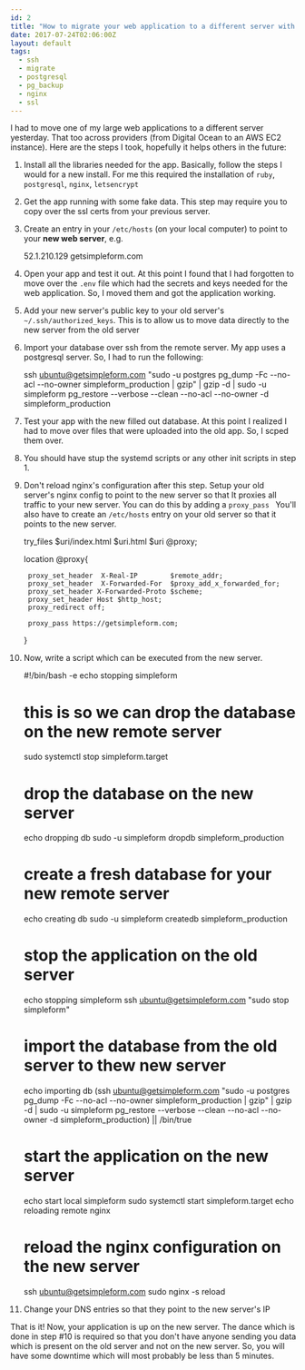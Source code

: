```yaml
---
id: 2
title: "How to migrate your web application to a different server with minimum downtime"
date: 2017-07-24T02:06:00Z
layout: default
tags:
  - ssh
  - migrate
  - postgresql
  - pg_backup
  - nginx
  - ssl
---
```


I had to move one of my large web applications to a different server yesterday. That too across providers (from Digital Ocean to an AWS EC2 instance).
Here are the steps I took, hopefully it helps others in the future:

  1. Install all the libraries needed for the app. Basically, follow the steps I would for a new install. For me this required the installation of `ruby`,
    `postgresql`, `nginx`, `letsencrypt`
  2. Get the app running with some fake data. This step may require you to copy over the ssl certs from your previous server.
  3. Create an entry in your `/etc/hosts` (on your local computer) to point to  your **new web server**, e.g.

        52.1.210.129 getsimpleform.com

  4. Open your app and test it out. At this point I found that I had forgotten to move over the `.env` file which had the secrets and keys needed
    for the web application. So, I moved them and got the application working.
  5. Add your new server's public key to your old server's `~/.ssh/authorized_keys`. This is to allow us to move data directly to the new server from the old server
  6. Import your database over ssh from the remote server. My app uses a postgresql server. So, I had to run the following:

        ssh ubuntu@getsimpleform.com "sudo -u postgres  pg_dump -Fc --no-acl --no-owner simpleform_production | gzip" | gzip -d | sudo -u simpleform pg_restore --verbose --clean --no-acl --no-owner -d simpleform_production

  7. Test your app with the new filled out database. At this point I realized I had to move over files that were uploaded into the old app. So, I scped them over.
  8. You should have stup the systemd scripts or any other init scripts in step 1.
  9. Don't reload nginx's configuration after this step. Setup your old server's nginx config to point to the new server so that It proxies all traffic to your new server. You can do this by adding a `proxy_pass `
    You'll also have to create an `/etc/hosts` entry on your old server so that it points to the new server.

        try_files $uri/index.html $uri.html $uri @proxy;

        location @proxy{

          proxy_set_header  X-Real-IP        $remote_addr;
          proxy_set_header  X-Forwarded-For  $proxy_add_x_forwarded_for;
          proxy_set_header X-Forwarded-Proto $scheme;
          proxy_set_header Host $http_host;
          proxy_redirect off;

          proxy_pass https://getsimpleform.com;
        }

  10. Now, write a script which can be executed from the new server.

        #!/bin/bash -e
        echo stopping simpleform
        # this is so we can drop the database on the new remote server
        sudo systemctl stop simpleform.target
        # drop the database on the new server
        echo dropping db
        sudo -u simpleform dropdb simpleform_production
        # create a fresh database for your new remote server
        echo creating db
        sudo -u simpleform createdb simpleform_production
        # stop the application on the old server
        echo stopping simpleform
        ssh ubuntu@getsimpleform.com "sudo stop simpleform"
        # import the database from the old server to thew new server
        echo importing db
        (ssh ubuntu@getsimpleform.com "sudo -u postgres  pg_dump -Fc --no-acl --no-owner simpleform_production | gzip" | gzip -d | sudo -u simpleform pg_restore --verbose --clean --no-acl --no-owner -d simpleform_production) || /bin/true
        # start the application on the new server
        echo start local simpleform
        sudo systemctl start simpleform.target
        echo reloading remote nginx
        # reload the nginx configuration on the new server
        ssh ubuntu@getsimpleform.com sudo nginx -s reload

  11. Change your DNS entries so that they point to the new server's IP

That is it! Now, your application is up on the new server. The dance which is done in step #10 is required so that you don't have anyone sending you data which is present on the old server
and not on the new server. So, you will have some downtime which will most probably be less than 5 minutes.
